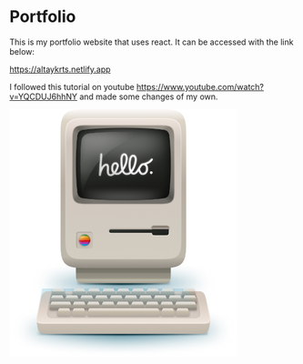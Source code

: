 # Portfolio
This is my portfolio website that uses react. It can be accessed with the link below:

https://altaykrts.netlify.app

I followed this tutorial on youtube https://www.youtube.com/watch?v=YQCDUJ6hhNY and made some changes of my own.


<img src="PortfolioGithub/assets/about/aboutImage.png" alt="About Image" width="400"/>

